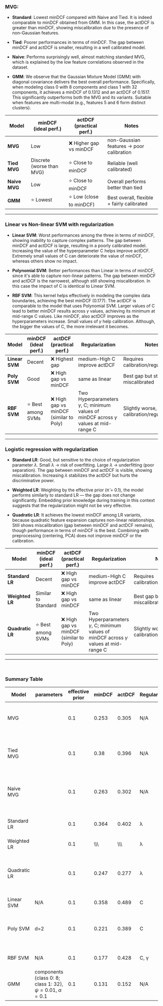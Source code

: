 ### MVG:

- **Standard**: Lowest minDCF compared with Naive and Tied. It is indeed comparable to minDCF obtained from GMM.
  In this case, the actDCF is greater than minDCF, showing miscalibration due to the presence of non-Gaussian features.

- **Tied**: Poorer performances in terms of minDCF. The gap between minDCF and actDCF is smaller, resulting in a well
  calibrated model.

- **Naive**: Performs surprisingly well, almost matching standard MVG, which is explained by the low feature
  correlations observed in the dataset.
 
- **GMM**: We observe that the Gaussian Mixture Model (GMM) with diagonal covariance delivers the best overall performance. Specifically, when modeling class 0 with 8 components and class 1 with 32 components, it achieves a minDCF of 0.1312 and an actDCF of 0.1517. This significantly outperforms both the MVG and its variants. Suitable when features are multi-modal (e.g., features 5 and 6 form distinct clusters).


| Model         | minDCF (ideal perf.)      | actDCF (practical perf.) | Notes                                      |
|---------------|---------------------------|--------------------------|--------------------------------------------|
| **MVG**       | Low                       | ❌ Higher gap vs minDCF   | non-Gaussian features → poor calibration   |
| **Tied MVG**  | Discrete (worse than MVG) | ⭐ Close to minDCF        | Reliable (well calibrated)                 |
| **Naive MVG** | Low                       | ⭐ Close to minDCF        | Overall performs better than tied          |
| **GMM**       | ⭐ Lowest                  | ⭐ Low (close to minDCF)  | Best overall, flexible + fairly calibrated |
---
### Linear vs Non-linear SVM with regularization

- **Linear SVM**: Worst performances among the three in terms of minDCF, showing inability to capture complex patterns. The gap between minDCF and actDCF is large, resulting in a poorly calibrated model. Increasing the value of the hyperparameter C helps improve actDCF. Extremely small values of C can deteriorate the value of minDCF, whereas others show no impact.

- **Polynomial SVM**: Better performances than Linear in terms of minDCF, since it's able to capture non-linear patterns. The gap between minDCF and actDCF is the narrowest, although still showing miscalibration. In this case the impact of C is identical to Linear SVM. 
 
- **RBF SVM**: This kernel helps effectively in modeling the complex data boundaries, achieving the best minDCF (0.177). The actDCF is comparable to the model that uses Polynomial SVM. Larger values of C lead to better minDCF results across $\gamma$ values, achieving its minimum at mid-range C values. Like minDCF, also actDCF improves as the hyperparameters increase. Small values of $\gamma$ help calibration. Although, the bigger the values of C, the more irrelevant it becomes. 

| Model          | minDCF (ideal perf.) | actDCF (practical perf.)               | Regularization                                                                                  | Notes                                            |
|----------------|----------------------|----------------------------------------|-------------------------------------------------------------------------------------------------|--------------------------------------------------|
| **Linear SVM** | Decent               | ❌ Highest gap                          | medium-High C improve actDCF                                                                    | Requires calibration/regularization              |
| **Poly SVM**   | Good                 | ❌ High gap vs minDCF                   | same as linear                                                                                  | Best gap but still miscalibrated                 |
| **RBF SVM**    | ⭐ Best among SVMs    | ❌ High gap vs minDCF (similar to Poly) | Two Hyperparameters $\gamma$, C; minimum values of minDCF across $\gamma$ values at mid-range C | Slightly worse, needs calibration/regularization |
---
### Logistic regression with regularization

- **Standard LR**: Good, but sensitive to the choice of regularization parameter $\lambda$. Small $\lambda$ → risk of overfitting. Large $\lambda$ → underfitting (poor separation). The gap between minDCF and actDCF is visible, showing miscalibration. Increasing $\lambda$ stabilizes the actDCF but hurts the discriminative power.

- **Weighted LR**: Weighting by the effective prior (π̃ = 0.1), the model performs similarly to standard LR — the gap does not change significantly. Embedding prior knowledge during training in this context suggests that the regularization might not be very effective.
 
- **Quadratic LR**: It achieves the lowest minDCF among LR variants, because quadratic feature expansion captures non-linear relationships. Still shows miscalibration (gap between minDCF and actDCF remains), though performance in terms of minDCF is the best. Combining with preprocessing (centering, PCA) does not improve minDCF or the calibration.

| Model            | minDCF (ideal perf.) | actDCF (practical perf.)               | Regularization                                                                                  | Notes                                            |
|------------------|----------------------|----------------------------------------|-------------------------------------------------------------------------------------------------|--------------------------------------------------|
| **Standard LR**  | Decent               | ❌ High gap vs minDCF                   | medium-High C improve actDCF                                                                    | Requires calibration/regularization              |
| **Weighted LR**  | Similar to Standard  | ❌ High gap vs minDCF                   | same as linear                                                                                  | Best gap but still miscalibrated                 |
| **Quadratic LR** | ⭐ Best among SVMs    | ❌ High gap vs minDCF (similar to Poly) | Two Hyperparameters $\gamma$, C; minimum values of minDCF across $\gamma$ values at mid-range C | Slightly worse, needs calibration/regularization |

---
<br>

### Summary Table
| Model        | parameters                                                          | effective prior | minDCF | actDCF | Regularization | Notes                                                                                                                                |
|--------------|---------------------------------------------------------------------|-----------------|--------|--------|----------------|--------------------------------------------------------------------------------------------------------------------------------------|
| MVG          |                                                                     | 0.1             | 0.253  | 0.305  | N/A            | Low minDCF, still miscalibrated due to non-Gaussian features(needed MultiModal model)                                                |
| Tied MVG     |                                                                     | 0.1             | 0.38   | 0.396  | N/A            | Poorer performances in terms of minDCF. The gap between minDCF and actDCF is smaller, resulting in a well calibrated model           |
| Naive MVG    |                                                                     | 0.1             | 0.263  | 0.302  | N/A            | performs surprisingly well, almost matching standard MVG, which is explained by the low feature correlations observed in the dataset |
| Standard LR  |                                                                     | 0.1             | 0.364  | 0.402  | λ              | small λ(weak regularization) small actDCF, big λ big actDCF                                                                          |
| Weighted LR  |                                                                     | 0.1             | \\\\\  | \\\\\  | λ              | same as standard LR                                                                                                                  |
| Quadratic LR |                                                                     | 0.1             | 0.247  | 0.277  | λ              | quadratic better performance(minDCF), regularization does not affect performances(minDCF) but affects calibration(actDCF)            |
| Linear SVM   | N/A                                                                 | 0.1             | 0.358  | 0.489  | C              |                                                                                                                                      |
| Poly SVM     | d=2                                                                 | 0.1             | 0.221  | 0.389  | C              | Good performance but still not calibrated(Better calibration big values of C(close to 1), worst small value of C)                    |
| RBF SVM      | N/A                                                                 | 0.1             | 0.177  | 0.428  | C, γ           | RBF delivers good performance but not calibrated                                                                                     |
| GMM          | components {class 0: 8; class 1: 32}, $\psi = 0.01$, $\alpha = 0.1$ | 0.1             | 0.131  | 0.152  | N/A            | best performance and calibration                                                                                                     |
